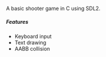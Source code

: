 A basic shooter game in C using SDL2.

##### Features
* Keyboard input
* Text drawing
* AABB collision
